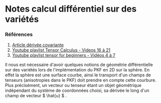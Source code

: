 # Notes calcul différentiel sur des variétés

### Références
1. [Article dérivée covariante](https://fr-academic.com/dic.nsf/frwiki/504897#Bibliographie)
2. [Youtube playlist Tensor Calculus - Videos 16 à 21](https://www.youtube.com/playlist?list=PLJHszsWbB6hpk5h8lSfBkVrpjsqvUGTCx)
3. [Youtube playlist tensor for beginners - Vidéos 4 à 7](https://www.youtube.com/playlist?list=PLJHszsWbB6hrkmmq57lX8BV-o-YIOFsiG)


Il nous est nécessaire d'avoir quelques notions de géométrie différentielle sur des variétés lors de l'implémentation du PKF en 2D sur la sphère.
En effet la sphère est une surface courbe, ainsi le transport d'un champs de tenseurs (anisotropies dans le PKF) doit prendre en compte cette courbure. Plus précisément, un vecteur ou tenseur étant un objet géométrique indépendant du système de coordonnées choisi, sa dérivée le long d'un champ de vecteur 
$ \hat{u} $ .


